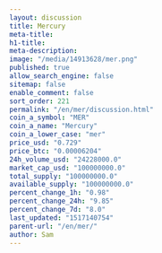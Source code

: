 ```yaml
---
layout: discussion
title: Mercury
meta-title: 
h1-title: 
meta-description: 
image: "/media/14913628/mer.png"
published: true
allow_search_engine: false
sitemap: false
enable_comment: false
sort_order: 221
permalink: "/en/mer/discussion.html"
coin_a_symbol: "MER"
coin_a_name: "Mercury"
coin_a_lower_case: "mer"
price_usd: "0.729"
price_btc: "0.00006204"
24h_volume_usd: "24228000.0"
market_cap_usd: "100000000.0"
total_supply: "100000000.0"
available_supply: "100000000.0"
percent_change_1h: "0.98"
percent_change_24h: "9.85"
percent_change_7d: "8.0"
last_updated: "1517140754"
parent-url: "/en/mer/"
author: Sam
---
```


